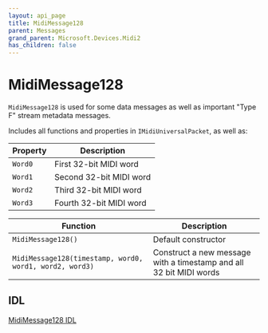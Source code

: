 ```yaml
---
layout: api_page
title: MidiMessage128
parent: Messages
grand_parent: Microsoft.Devices.Midi2
has_children: false
---
```


# MidiMessage128

`MidiMessage128` is used for some data messages as well as important "Type F" stream metadata messages.

Includes all functions and properties in `IMidiUniversalPacket`, as well as:

| Property | Description |
| -------- | ----------- |
| `Word0` | First 32-bit MIDI word |
| `Word1` | Second 32-bit MIDI word |
| `Word2` | Third 32-bit MIDI word |
| `Word3` | Fourth 32-bit MIDI word |

| Function | Description |
| -------- | ----------- |
| `MidiMessage128()` | Default constructor |
| `MidiMessage128(timestamp, word0, word1, word2, word3)` | Construct a new message with a timestamp and all 32 bit MIDI words |

## IDL

[MidiMessage128 IDL](https://github.com/microsoft/MIDI/blob/main/src/api/Client/Midi2Client/MidiMessage128.idl)
